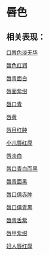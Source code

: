 # 唇色## 相关表现：[口唇色淡无华](https://www.gmzyjc.com/search/result?wd=口唇色淡无华)[唇色红润](https://www.gmzyjc.com/search/result?wd=唇色红润)[唇青面白](https://www.gmzyjc.com/search/result?wd=唇青面白)[唇面紫绀](https://www.gmzyjc.com/search/result?wd=唇面紫绀)[唇口青](https://www.gmzyjc.com/search/result?wd=唇口青)[唇黄](https://www.gmzyjc.com/search/result?wd=唇黄)[唇目红肿](https://www.gmzyjc.com/search/result?wd=唇目红肿)[小儿唇红厚](https://www.gmzyjc.com/search/result?wd=小儿唇红厚)[唇淡白](https://www.gmzyjc.com/search/result?wd=唇淡白)[唇口青白而黑](https://www.gmzyjc.com/search/result?wd=唇口青白而黑)[唇青面黑](https://www.gmzyjc.com/search/result?wd=唇青面黑)[唇口俱赤肿](https://www.gmzyjc.com/search/result?wd=唇口俱赤肿)[唇口俱青黑](https://www.gmzyjc.com/search/result?wd=唇口俱青黑)[唇青舌紫](https://www.gmzyjc.com/search/result?wd=唇青舌紫)[唇甲紫绀](https://www.gmzyjc.com/search/result?wd=唇甲紫绀)[妇人唇红厚](https://www.gmzyjc.com/search/result?wd=妇人唇红厚)